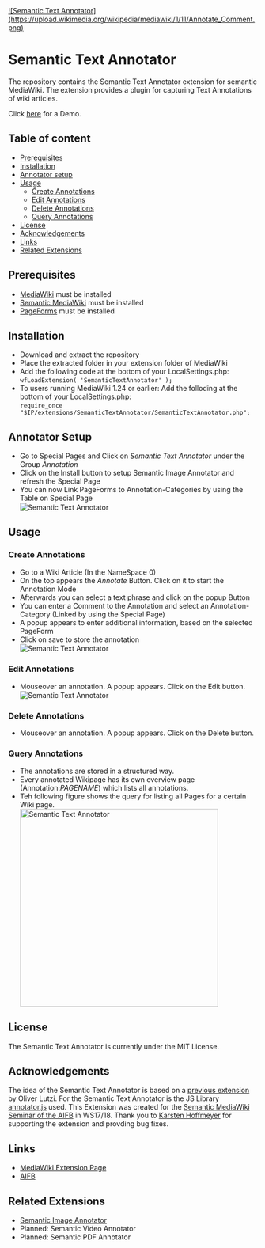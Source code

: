 <a href="https://www.mediawiki.org/wiki/Extension:Semantic_Text_Annotator">
    ![Semantic Text Annotator](https://upload.wikimedia.org/wikipedia/mediawiki/1/11/Annotate_Comment.png)
</a>

Semantic Text Annotator
======================

The repository contains the Semantic Text Annotator extension for semantic MediaWiki. The extension provides a plugin for capturing Text Annotations of wiki articles.

Click [here](https://sandbox.semantic-mediawiki.org/wiki/Main_Page) for a Demo.

## Table of content
- [Prerequisites](#prerequisites)
- [Installation](#installation)
- [Annotator setup](#annotator-setup)
- [Usage](#usage)
    - [Create Annotations](#create-annotations)
    - [Edit Annotations](#edit-annotations)
    - [Delete Annotations](#delete-annotations)
    - [Query Annotations](#query-annotations)
- [License](#license)
- [Acknowledgements](#acknowledgements)
- [Links](#links)
- [Related Extensions](#related-extensions)

## Prerequisites
* [MediaWiki](http://mediawiki.org) must be installed
* [Semantic MediaWiki](https://www.semantic-mediawiki.org/wiki/Semantic_MediaWiki) must be installed
* [PageForms](https://www.mediawiki.org/wiki/Extension:Page_Forms) must be installed


## Installation
* Download and extract the repository
* Place the extracted folder in your extension folder of MediaWiki
* Add the following code at the bottom of your LocalSettings.php:</br>
```wfLoadExtension( 'SemanticTextAnnotator' );```
* To users running MediaWiki 1.24 or earlier: Add the folloding at the bottom of your LocalSettings.php:</br>
```require_once "$IP/extensions/SemanticTextAnnotator/SemanticTextAnnotator.php";```

## Annotator Setup
* Go to Special Pages and Click on *Semantic Text Annotator* under the Group *Annotation*
* Click on the Install button to setup Semantic Image Annotator and refresh the Special Page
* You can now Link PageForms to Annotation-Categories by using the Table on Special Page</br>
    <img src="https://upload.wikimedia.org/wikipedia/mediawiki/7/7e/Annotate_SpecialPageMain.png" alt="Semantic Text Annotator" title="Semantic Text Annotator" align="center" height=""/>


## Usage

### Create Annotations
* Go to a Wiki Article (In the NameSpace 0)
* On the top appears the *Annotate* Button. Click on it to start the Annotation Mode
* Afterwards you can select a text phrase and click on the popup Button
* You can enter a Comment to the Annotation and select an Annotation-Category (Linked by using the Special Page)
* A popup appears to enter additional information, based on the selected PageForm
* Click on save to store the annotation</br>
    <img src="https://upload.wikimedia.org/wikipedia/mediawiki/4/44/Annotate_Sidebar.png" alt="Semantic Text Annotator" title="Semantic Text Annotator" align="center" height=""/>


### Edit Annotations
* Mouseover an annotation. A popup appears. Click on the Edit button.</br>
    <img src="https://upload.wikimedia.org/wikipedia/mediawiki/1/1d/Annotate_Mouseover_EditButtons.png" alt="Semantic Text Annotator" title="Semantic Text Annotator" align="center" height=""/>


### Delete Annotations
* Mouseover an annotation. A popup appears. Click on the Delete button.


### Query Annotations
* The annotations are stored in a structured way.
* Every annotated Wikipage has its own overview page (Annotation:*PAGENAME*) which lists all annotations.
* Teh following figure shows the query for listing all Pages for a certain Wiki page. </br>
    <img src="https://upload.wikimedia.org/wikipedia/mediawiki/d/d5/Annotate_OverviewPageSyntax.png" alt="Semantic Text Annotator" title="Semantic Text Annotator" align="center" height="400"/>


## License
The Semantic Text Annotator is currently under the MIT License.


## Acknowledgements
The idea of the Semantic Text Annotator is based on a [previous extension](http://people.aifb.kit.edu/bel/SemanticTextAnnotator.zip) by Oliver Lutzi. For the Semantic Text Annotator is the JS Library [annotator.js](http://annotatorjs.org/) used. This Extension was created for the [Semantic MediaWiki Seminar of the AIFB](http://www.aifb.kit.edu/web/Prüfung/Seminare/WS2015/SMW) in WS17/18.
Thank you to [Karsten Hoffmeyer](https://www.semantic-mediawiki.org/wiki/User:Kghbln) for supporting the extension and provding bug fixes.
## Links

* [MediaWiki Extension Page](https://www.mediawiki.org/wiki/Extension:Semantic_Text_Annotator)
* [AIFB](http://www.aifb.kit.edu/web/Semantic_Text_Annotator)


## Related Extensions
* [Semantic Image Annotator](https://github.com/TobiasWeller/SemanticImageAnnotator/)
* Planned: Semantic Video Annotator
* Planned: Semantic PDF Annotator
